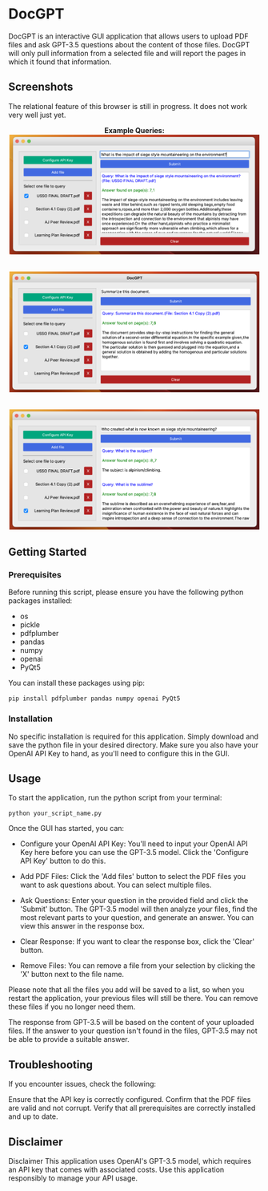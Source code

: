 # DocGPT

DocGPT is an interactive GUI application that allows users to upload PDF files and ask GPT-3.5 questions about the content of those files. DocGPT will only pull information from a selected file and will report the pages in which it found that information.

## Screenshots
The relational feature of this browser is still in progress. It does not work very well just yet. 
<p align="center">
  <b>Example Queries:</b><br>
  <img src="question1.png" width="500"><br>
</p>
<p align="center">
  <b></b><br>
  <img src="question3.png" width="500"><br>
</p>
<p align="center">
  <b></b><br>
  <img src="question4.png" width="500"><br>
</p>

## Getting Started

### Prerequisites

Before running this script, please ensure you have the following python packages installed:

- os
- pickle
- pdfplumber
- pandas
- numpy
- openai
- PyQt5

You can install these packages using pip:
```shell
pip install pdfplumber pandas numpy openai PyQt5
```

### Installation
No specific installation is required for this application. Simply download and save the python file in your desired directory. Make sure you also have your OpenAI API Key to hand, as you'll need to configure this in the GUI.

## Usage
To start the application, run the python script from your terminal:
```shell
python your_script_name.py
```

Once the GUI has started, you can:

- Configure your OpenAI API Key: You'll need to input your OpenAI API Key here before you can use the GPT-3.5 model. Click the 'Configure API Key' button to do this.

- Add PDF Files: Click the 'Add files' button to select the PDF files you want to ask questions about. You can select multiple files.

- Ask Questions: Enter your question in the provided field and click the 'Submit' button. The GPT-3.5 model will then analyze your files, find the most relevant parts to your question, and generate an answer. You can view this answer in the response box.

- Clear Response: If you want to clear the response box, click the 'Clear' button.

- Remove Files: You can remove a file from your selection by clicking the 'X' button next to the file name.

Please note that all the files you add will be saved to a list, so when you restart the application, your previous files will still be there. You can remove these files if you no longer need them.

The response from GPT-3.5 will be based on the content of your uploaded files. If the answer to your question isn't found in the files, GPT-3.5 may not be able to provide a suitable answer.

## Troubleshooting

If you encounter issues, check the following:

Ensure that the API key is correctly configured.
Confirm that the PDF files are valid and not corrupt.
Verify that all prerequisites are correctly installed and up to date.

## Disclaimer

Disclaimer
This application uses OpenAI's GPT-3.5 model, which requires an API key that comes with associated costs. Use this application responsibly to manage your API usage.
